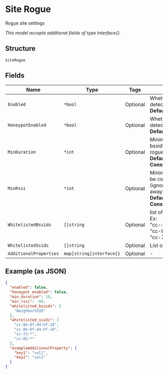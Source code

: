 
# Site Rogue

Rogue site settings

*This model accepts additional fields of type interface{}.*

## Structure

`SiteRogue`

## Fields

| Name | Type | Tags | Description |
|  --- | --- | --- | --- |
| `Enabled` | `*bool` | Optional | Whether or not rogue detection is enabled<br>**Default**: `false` |
| `HoneypotEnabled` | `*bool` | Optional | Whether or not honeypot detection is enabled<br>**Default**: `false` |
| `MinDuration` | `*int` | Optional | Minimum duration for a bssid to be considered rogue<br>**Default**: `10`<br>**Constraints**: `<= 59` |
| `MinRssi` | `*int` | Optional | Minimum RSSI for an AP to be considered rogue (ignoring APs that’s far away)<br>**Default**: `-80`<br>**Constraints**: `>= -85` |
| `WhitelistedBssids` | `[]string` | Optional | list of BSSIDs to whitelist. Ex: "cc-:8e-:6f-:d4-:bf-:16", "cc-8e-6f-d4-bf-16", "cc-73-*", "cc:82:*" |
| `WhitelistedSsids` | `[]string` | Optional | List of SSIDs to whitelist |
| `AdditionalProperties` | `map[string]interface{}` | Optional | - |

## Example (as JSON)

```json
{
  "enabled": false,
  "honeypot_enabled": false,
  "min_duration": 10,
  "min_rssi": -80,
  "whitelisted_bssids": [
    "NeighborSSID"
  ],
  "whitelisted_ssids": [
    "cc:8e:6f:d4:bf:16",
    "cc-8e-6f-d4-bf-16",
    "cc-73-*",
    "cc:82:*"
  ],
  "exampleAdditionalProperty": {
    "key1": "val1",
    "key2": "val2"
  }
}
```

